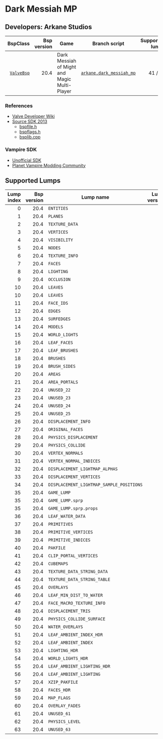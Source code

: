 # Dark Messiah MP
## Developers: Arkane Studios

| BspClass | Bsp version | Game | Branch script | Supported lumps | Unused lumps | Coverage |
| -------: | ----------: | ---- | ------------- | --------------: | -----------: | :------- |
| [`ValveBsp`](https://github.com/snake-biscuits/bsp_tool/blob/master/bsp_tool/bsp_tool/valve.py#L17) | 20.4 | Dark Messiah of Might and Magic Multi-Player | [`arkane.dark_messiah_mp`](https://github.com/snake-biscuits/bsp_tool/blob/master/bsp_tool/branches/arkane/dark_messiah_mp.py) | 41 / 58 | 6 | 70.34% |


### References

 * [Valve Developer Wiki](https://developer.valvesoftware.com/wiki/Source_BSP_File_Format)
 * [Source SDK 2013](https://github.com/ValveSoftware/source-sdk-2013)
   - [bspfile.h](https://github.com/ValveSoftware/source-sdk-2013/blob/master/sp/src/public/bspfile.h)
   - [bspflags.h](https://github.com/ValveSoftware/source-sdk-2013/blob/master/sp/src/public/bspflags.h)
   - [bsplib.cpp](https://github.com/ValveSoftware/source-sdk-2013/blob/master/sp/src/public/bsplib.cpp)


### Vampire SDK

 * [Unofficial SDK](https://www.moddb.com/mods/vtmb-unofficial-patch/downloads/bloodlines-sdk)
 * [Planet Vampire Modding Community](https://forums.planetvampire.com/bloodlines-modding/bloodlines-sdk/)


## Supported Lumps
| Lump index | Bsp version | Lump name | Lump version | LumpClass | Coverage |
| ---------: | ----------: | --------- | -----------: | --------- | :------- |
| 0 | 20.4 | `ENTITIES` | 0 | [`shared.Entities`](https://github.com/snake-biscuits/bsp_tool/blob/master/bsp_tool/branches/shared.py#L43) | 100% |
| 1 | 20.4 | `PLANES` | 0 | [`id_software.quake.Plane`](https://github.com/snake-biscuits/bsp_tool/blob/master/bsp_tool/branches/id_software/quake.py#L228) | 100% |
| 2 | 20.4 | `TEXTURE_DATA` | 0 | [`valve.source.TextureData`](https://github.com/snake-biscuits/bsp_tool/blob/master/bsp_tool/branches/valve/source.py#L572) | 100% |
| 3 | 20.4 | `VERTICES` | 0 | [`id_software.quake.Vertex`](https://github.com/snake-biscuits/bsp_tool/blob/master/bsp_tool/branches/id_software/quake.py#L248) | 100% |
| 4 | 20.4 | `VISIBILITY` | 0 | [`id_software.quake2.Visibility`](https://github.com/snake-biscuits/bsp_tool/blob/master/bsp_tool/branches/id_software/quake2.py#L168) | 90% |
| 5 | 20.4 | `NODES` | 0 | [`valve.source.Node`](https://github.com/snake-biscuits/bsp_tool/blob/master/bsp_tool/branches/valve/source.py#L523) | 100% |
| 6 | 20.4 | `TEXTURE_INFO` | 0 | [`valve.source.TextureInfo`](https://github.com/snake-biscuits/bsp_tool/blob/master/bsp_tool/branches/valve/source.py#L583) | 100% |
| 7 | 20.4 | `FACES` | 1 | [`valve.source.Face`](https://github.com/snake-biscuits/bsp_tool/blob/master/bsp_tool/branches/valve/source.py#L416) | 100% |
| 8 | 20.4 | `LIGHTING` | 0 | [`extensions.lightmaps.save_vbsp`](https://github.com/snake-biscuits/bsp_tool/blob/master/bsp_tool/bsp_tool/extensions/lightmaps.py#L86) | 100% |
| 9 | 20.4 | `OCCLUSION` | 0 |  | 0% |
| 10 | 20.4 | `LEAVES` | 0 | [`valve.source.Leaf`](https://github.com/snake-biscuits/bsp_tool/blob/master/bsp_tool/branches/valve/source.py#L445) | 100% |
| 10 | 20.4 | `LEAVES` | 1 | [`valve.orange_box.Leaf`](https://github.com/snake-biscuits/bsp_tool/blob/master/bsp_tool/branches/valve/orange_box.py#L107) | 100% |
| 11 | 20.4 | `FACE_IDS` | 0 | [`shared.UnsignedShorts`](https://github.com/snake-biscuits/bsp_tool/blob/master/bsp_tool/branches/shared.py#L38) | 100% |
| 12 | 20.4 | `EDGES` | 0 | [`id_software.quake.Edge`](https://github.com/snake-biscuits/bsp_tool/blob/master/bsp_tool/branches/id_software/quake.py#L149) | 100% |
| 13 | 20.4 | `SURFEDGES` | 0 | [`shared.Ints`](https://github.com/snake-biscuits/bsp_tool/blob/master/bsp_tool/branches/shared.py#L22) | 100% |
| 14 | 20.4 | `MODELS` | 0 | [`valve.source.Model`](https://github.com/snake-biscuits/bsp_tool/blob/master/bsp_tool/branches/valve/source.py#L510) | 100% |
| 15 | 20.4 | `WORLD_LIGHTS` | 0 |  | 0% |
| 16 | 20.4 | `LEAF_FACES` | 0 | [`shared.UnsignedShorts`](https://github.com/snake-biscuits/bsp_tool/blob/master/bsp_tool/branches/shared.py#L38) | 100% |
| 17 | 20.4 | `LEAF_BRUSHES` | 0 | [`shared.UnsignedShorts`](https://github.com/snake-biscuits/bsp_tool/blob/master/bsp_tool/branches/shared.py#L38) | 100% |
| 18 | 20.4 | `BRUSHES` | 0 | [`valve.source.Brush`](https://github.com/snake-biscuits/bsp_tool/blob/master/bsp_tool/branches/valve/source.py#L351) | 100% |
| 19 | 20.4 | `BRUSH_SIDES` | 0 | [`valve.source.BrushSide`](https://github.com/snake-biscuits/bsp_tool/blob/master/bsp_tool/branches/valve/source.py#L360) | 100% |
| 20 | 20.4 | `AREAS` | 0 | [`valve.source.Area`](https://github.com/snake-biscuits/bsp_tool/blob/master/bsp_tool/branches/valve/source.py#L333) | 100% |
| 21 | 20.4 | `AREA_PORTALS` | 0 | [`valve.source.AreaPortal`](https://github.com/snake-biscuits/bsp_tool/blob/master/bsp_tool/branches/valve/source.py#L340) | 100% |
| 22 | 20.4 | `UNUSED_22` | 0 |  | 0% |
| 23 | 20.4 | `UNUSED_23` | 0 |  | 0% |
| 24 | 20.4 | `UNUSED_24` | 0 |  | 0% |
| 25 | 20.4 | `UNUSED_25` | 0 |  | 0% |
| 26 | 20.4 | `DISPLACEMENT_INFO` | 0 | [`valve.source.DisplacementInfo`](https://github.com/snake-biscuits/bsp_tool/blob/master/bsp_tool/branches/valve/source.py#L378) | 100% |
| 27 | 20.4 | `ORIGINAL_FACES` | 0 | [`valve.source.Face`](https://github.com/snake-biscuits/bsp_tool/blob/master/bsp_tool/branches/valve/source.py#L416) | 100% |
| 28 | 20.4 | `PHYSICS_DISPLACEMENT` | 0 |  | 0% |
| 29 | 20.4 | `PHYSICS_COLLIDE` | 0 | [`physics.CollideLump`](https://github.com/snake-biscuits/bsp_tool/blob/master/bsp_tool/branches/physics.py#L18) | 90% |
| 30 | 20.4 | `VERTEX_NORMALS` | 0 | [`id_software.quake.Vertex`](https://github.com/snake-biscuits/bsp_tool/blob/master/bsp_tool/branches/id_software/quake.py#L248) | 100% |
| 31 | 20.4 | `VERTEX_NORMAL_INDICES` | 0 | [`shared.UnsignedShorts`](https://github.com/snake-biscuits/bsp_tool/blob/master/bsp_tool/branches/shared.py#L38) | 100% |
| 32 | 20.4 | `DISPLACEMENT_LIGHTMAP_ALPHAS` | 0 |  | 0% |
| 33 | 20.4 | `DISPLACEMENT_VERTICES` | 0 | [`valve.source.DisplacementVertex`](https://github.com/snake-biscuits/bsp_tool/blob/master/bsp_tool/branches/valve/source.py#L406) | 100% |
| 34 | 20.4 | `DISPLACEMENT_LIGHTMAP_SAMPLE_POSITIONS` | 0 |  | 0% |
| 35 | 20.4 | `GAME_LUMP` | - | [`lumps.GameLump`](https://github.com/snake-biscuits/bsp_tool/blob/master/bsp_tool/lumps/__init__.py#L333) | 90% |
| 35 | 20.4 | `GAME_LUMP.sprp` | - | [`valve.source.GameLump_SPRP`](https://github.com/snake-biscuits/bsp_tool/blob/master/bsp_tool/branches/valve/source.py#L660) | 100% |
| 35 | 20.4 | `GAME_LUMP.sprp.props` | 6 |  | 0% |
| 36 | 20.4 | `LEAF_WATER_DATA` | 0 | [`valve.source.LeafWaterData`](https://github.com/snake-biscuits/bsp_tool/blob/master/bsp_tool/branches/valve/source.py#L502) | 100% |
| 37 | 20.4 | `PRIMITIVES` | 0 | [`valve.source.Primitive`](https://github.com/snake-biscuits/bsp_tool/blob/master/bsp_tool/branches/valve/source.py#L562) | 100% |
| 38 | 20.4 | `PRIMITIVE_VERTICES` | 0 | [`id_software.quake.Vertex`](https://github.com/snake-biscuits/bsp_tool/blob/master/bsp_tool/branches/id_software/quake.py#L248) | 100% |
| 39 | 20.4 | `PRIMITIVE_INDICES` | 0 | [`shared.UnsignedShorts`](https://github.com/snake-biscuits/bsp_tool/blob/master/bsp_tool/branches/shared.py#L38) | 100% |
| 40 | 20.4 | `PAKFILE` | 0 | [`shared.PakFile`](https://github.com/snake-biscuits/bsp_tool/blob/master/bsp_tool/branches/shared.py#L121) | 100% |
| 41 | 20.4 | `CLIP_PORTAL_VERTICES` | 0 | [`id_software.quake.Vertex`](https://github.com/snake-biscuits/bsp_tool/blob/master/bsp_tool/branches/id_software/quake.py#L248) | 100% |
| 42 | 20.4 | `CUBEMAPS` | 0 | [`valve.source.Cubemap`](https://github.com/snake-biscuits/bsp_tool/blob/master/bsp_tool/branches/valve/source.py#L369) | 100% |
| 43 | 20.4 | `TEXTURE_DATA_STRING_DATA` | 0 | [`shared.TextureDataStringData`](https://github.com/snake-biscuits/bsp_tool/blob/master/bsp_tool/branches/shared.py#L132) | 100% |
| 44 | 20.4 | `TEXTURE_DATA_STRING_TABLE` | 0 | [`shared.UnsignedShorts`](https://github.com/snake-biscuits/bsp_tool/blob/master/bsp_tool/branches/shared.py#L38) | 100% |
| 45 | 20.4 | `OVERLAYS` | 0 |  | 0% |
| 46 | 20.4 | `LEAF_MIN_DIST_TO_WATER` | 0 |  | 0% |
| 47 | 20.4 | `FACE_MACRO_TEXTURE_INFO` | 0 | [`shared.Shorts`](https://github.com/snake-biscuits/bsp_tool/blob/master/bsp_tool/branches/shared.py#L26) | 100% |
| 48 | 20.4 | `DISPLACEMENT_TRIS` | 0 | [`shared.UnsignedShorts`](https://github.com/snake-biscuits/bsp_tool/blob/master/bsp_tool/branches/shared.py#L38) | 100% |
| 49 | 20.4 | `PHYSICS_COLLIDE_SURFACE` | 0 |  | 0% |
| 50 | 20.4 | `WATER_OVERLAYS` | 0 | [`valve.source.WaterOverlay`](https://github.com/snake-biscuits/bsp_tool/blob/master/bsp_tool/branches/valve/source.py#L596) | 100% |
| 51 | 20.4 | `LEAF_AMBIENT_INDEX_HDR` | 0 | [`valve.source.LeafAmbientIndex`](https://github.com/snake-biscuits/bsp_tool/blob/master/bsp_tool/branches/valve/source.py#L484) | 100% |
| 52 | 20.4 | `LEAF_AMBIENT_INDEX` | 0 | [`valve.source.LeafAmbientIndex`](https://github.com/snake-biscuits/bsp_tool/blob/master/bsp_tool/branches/valve/source.py#L484) | 100% |
| 53 | 20.4 | `LIGHTING_HDR` | 0 | [`extensions.lightmaps.save_vbsp`](https://github.com/snake-biscuits/bsp_tool/blob/master/bsp_tool/bsp_tool/extensions/lightmaps.py#L86) | 100% |
| 54 | 20.4 | `WORLD_LIGHTS_HDR` | 0 |  | 0% |
| 55 | 20.4 | `LEAF_AMBIENT_LIGHTING_HDR` | 0 |  | 0% |
| 56 | 20.4 | `LEAF_AMBIENT_LIGHTING` | 0 |  | 0% |
| 57 | 20.4 | `XZIP_PAKFILE` | 0 |  | 0% |
| 58 | 20.4 | `FACES_HDR` | 0 |  | 0% |
| 59 | 20.4 | `MAP_FLAGS` | 0 |  | 0% |
| 60 | 20.4 | `OVERLAY_FADES` | 0 | [`valve.source.OverlayFade`](https://github.com/snake-biscuits/bsp_tool/blob/master/bsp_tool/branches/valve/source.py#L556) | 100% |
| 61 | 20.4 | `UNUSED_61` | 0 |  | 0% |
| 62 | 20.4 | `PHYSICS_LEVEL` | 0 |  | 0% |
| 63 | 20.4 | `UNUSED_63` | 0 |  | 0% |


